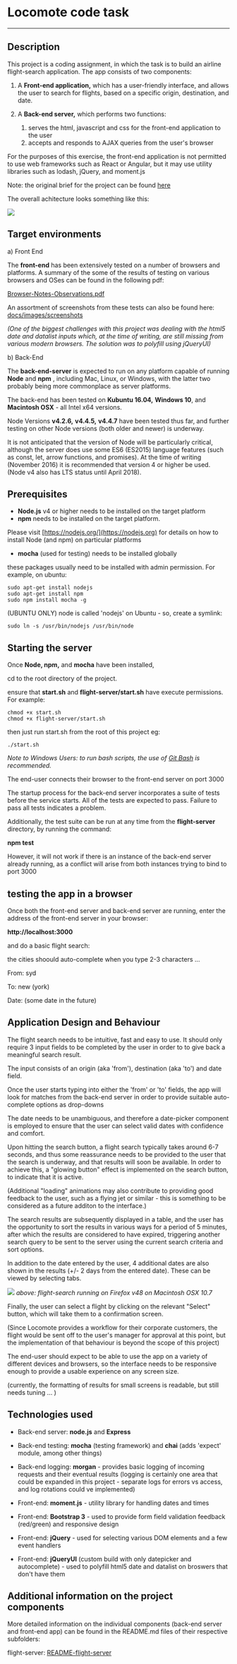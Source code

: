 # Locomote code task

----------


## Description

This project is a coding assignment, in which the task is to build an airline flight-search application.
The app consists of two components:

1. A **Front-end application,** which has a user-friendly interface, and allows the user to search for flights, based on a specific origin, destination, and date.

2. A **Back-end server,** which performs two functions:
	1.  serves the html, javascript and css for the front-end application to the user
	2.  accepts and responds to AJAX queries from the user's browser


For the purposes of this exercise, the front-end application is not permitted to use web frameworks such as React or Angular, but it may use utility libraries such as lodash, jQuery, and moment.js

Note: the original brief for the project can be found [here](http://node.locomote.com/code-task/ "here")

The overall achitecture looks something like this:

![](architecture.PNG)
 

## Target environments

a) Front End

The **front-end** has been extensively tested on a number of browsers and platforms. 
A summary of the some of the results of testing on various browsers and OSes can be found in the following pdf:

[Browser-Notes-Observations.pdf](./docs/Browser-Notes-Observations.pdf)

An assortment of screenshots from these tests can also be found here: [docs/images/screenshots](docs/images/screenshots)

*(One of the biggest challenges with this project was dealing with the html5 date and datalist inputs which, at the time of writing, are still missing from various modern browsers. The solution was to polyfill using jQueryUI)*

b) Back-End

The **back-end-server** is expected to run on any platform capable of running **Node** and **npm** , including Mac, Linux, or Windows, with the latter two probably being more commonplace as server platforms. 

The back-end has been tested on **Kubuntu 16.04,** **Windows 10**, and **Macintosh OSX** - all Intel x64 versions.

Node Versions **v4.2.6,** **v4.4.5,** **v4.4.7** have been tested thus far, and further testing on other Node versions (both older and newer) is underway. 

It is not anticipated that the version of Node will be particularly critical, although the server does use some ES6 (ES2015) language features (such as const, let, arrow functions, and promises). At the time of writing (November 2016) it is recommended that version 4 or higher be used. (Node v4 also has LTS status until April 2018). 

## Prerequisites

* **Node.js** v4 or higher needs to be installed on the target platform
* **npm** needs to be installed on the target platform.

Please visit [https://nodejs.org/](https://nodejs.org) for details on how to install Node (and npm) on particular platforms
* **mocha** (used for testing) needs to be installed globally

these packages usually need to be installed with admin permission. For example, on ubuntu:

    sudo apt-get install nodejs
    sudo apt-get install npm
    sudo npm install mocha -g
    
(UBUNTU ONLY) node is called 'nodejs' on Ubuntu - so, create a symlink:

    sudo ln -s /usr/bin/nodejs /usr/bin/node

## Starting the server

Once **Node, npm,** and **mocha** have been installed,

cd to the root directory of the project.

ensure that **start.sh** and **flight-server/start.sh** have execute permissions. For example:

	chmod +x start.sh
	chmod +x flight-server/start.sh

then just run start.sh from the root of this project eg:
    
    ./start.sh


*Note to Windows Users: to run bash scripts, the use of [Git Bash](https://git-for-windows.github.io/ "Git Bash") is recommended.* 

The end-user connects their browser to the front-end server on port 3000

The startup process for the back-end server incorporates a suite of tests before the service starts. All of the tests are expected to pass. Failure to pass all tests indicates a problem.

Additionally, the test suite can be run at any time from the **flight-server** directory, by running the command:

**npm test**

However, it will not work if there is an instance of the back-end server already running, as a conflict will arise from both instances trying to bind to port 3000


## testing the app in a browser

Once both the front-end server and back-end server are running,
enter the address of the front-end server in your browser:

**http://localhost:3000**

and do a basic flight search:

the cities shoould auto-complete when you type 2-3 characters ...

From: syd

To: new (york)

Date: (some date in the future)

## Application Design and Behaviour

The flight search needs to be intuitive, fast and easy to use. It should only require 3 input fields to be completed by the user in order to to give back a meaningful search result.

The input consists of an origin (aka 'from'), destination (aka 'to') and date field.

Once the user starts typing into either the 'from' or 'to' fields, the app will look for matches from the back-end server in order to provide suitable auto-complete options as drop-downs
 
The date needs to be unambiguous, and therefore a date-picker component is employed to ensure that the user can select valid dates with confidence and comfort.

Upon hitting the search button, a flight search typically takes around 6-7 seconds, and thus some reassurance needs to be provided to the user that the search is underway, and that results will soon be available. In order to achieve this, a "glowing button" effect is implemented on the search button, to indicate that it is active.

(Additional "loading" animations may also contribute to providing good feedback to the user, such as a flying jet or similar - this is something to be considered as a future additon to the interface.)

The search results are subsequently displayed in a table, and the user has the opportunity to sort the results in various ways for a period of 5 minutes, after which the results are considered to have expired, triggering another search query to be sent to the server using the current search criteria and sort options.

In addition to the date entered by the user, 4 additional dates are also shown in the results (+/- 2 days from the entered date). These can be viewed by selecting tabs.

![](flight-search/images/screenshots/OSX10.7-firefox48.PNG)
*above: flight-search running on Firefox v48 on Macintosh OSX 10.7*


Finally, the user can select a flight by clicking on the relevant "Select" button, which will take them to a confirmation screen. 

(Since Locomote provides a workflow for their corporate customers, the flight would be sent off to the user's manager for approval at this point, but the implementation of that behaviour is beyond the scope of this project) 

The end-user should expect to be able to use the app on a variety of different devices and browsers, so the interface needs to be responsive enough to provide a usable experience on any screen size.

(currently, the formatting of results for small screens is readable, but still needs tuning ... )


## Technologies used

* Back-end server: **node.js** and **Express**
* Back-end testing: **mocha** (testing framework) and **chai** (adds 'expect' module, among other things)
* Back-end logging: **morgan** - provides basic logging of incoming requests and their eventual results (logging is certainly one area that could be expanded in this project - separate logs for errors vs access, and log rotations could ve implemented)

* Front-end: **moment.js** - utility library for handling dates and times
* Front-end: **Bootstrap 3** - used to provide form field validation feedback (red/green) and responsive design
* Front-end: **jQuery** - used for selecting various DOM elements and a few event handlers
* Front-end: **jQueryUI** (custom build with only datepicker and autocomplete) - used to polyfill html5 date and datalist on broswers that don't have them
  
## Additional information on the project components

More detailed information on the individual components (back-end server and front-end app) can be found in the README.md files of their respective subfolders:

flight-server:
[README-flight-server](docs/flight-server/README.md)



